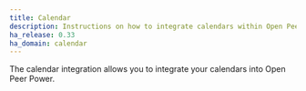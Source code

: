 ```yaml
---
title: Calendar
description: Instructions on how to integrate calendars within Open Peer Power.
ha_release: 0.33
ha_domain: calendar
---
```


The calendar integration allows you to integrate your calendars into Open Peer Power.
